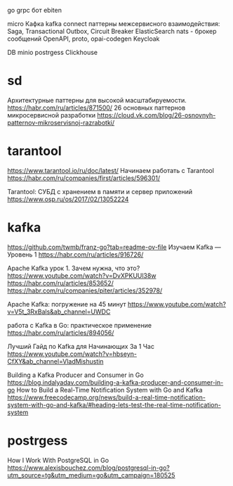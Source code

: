 go
grpc
бот
ebiten

micro
Кафка
kafka connect
паттерны межсервисного взаимодействия: Saga, Transactional Outbox, Circuit Breaker
ElasticSearch
nats - брокер сообщений
OpenAPI, proto, opai-codegen
Keycloak

DB
minio
postrgess
Clickhouse

# sd
Архитектурные паттерны для высокой масштабируемости.
https://habr.com/ru/articles/871500/
26 основных паттернов микросервисной разработки
https://cloud.vk.com/blog/26-osnovnyh-patternov-mikroservisnoj-razrabotki/

# tarantool
https://www.tarantool.io/ru/doc/latest/
Начинаем работать с Tarantool
https://habr.com/ru/companies/first/articles/596301/

Tarantool: СУБД с хранением в памяти и сервер приложений
https://www.osp.ru/os/2017/02/13052224

# kafka
https://github.com/twmb/franz-go?tab=readme-ov-file
Изучаем Kafka — Уровень 1
https://habr.com/ru/articles/916726/

Apache Kafka урок 1. Зачем нужна, что это? 
https://www.youtube.com/watch?v=DvXPKUUl38w
https://habr.com/ru/articles/853652/
https://habr.com/ru/companies/piter/articles/352978/
 
Apache Kafka: погружение на 45 минут
https://www.youtube.com/watch?v=V5t_3RxBals&ab_channel=UWDC

работа с Kafka в Go: практическое применение
https://habr.com/ru/articles/894056/

Лучший Гайд по Kafka для Начинающих За 1 Час
https://www.youtube.com/watch?v=hbseyn-CfXY&ab_channel=VladMishustin

Building a Kafka Producer and Consumer in Go
https://blog.indalyadav.com/building-a-kafka-producer-and-consumer-in-go
How to Build a Real-Time Notification System with Go and Kafka
https://www.freecodecamp.org/news/build-a-real-time-notification-system-with-go-and-kafka/#heading-lets-test-the-real-time-notification-system

# postrgess
How I Work With PostgreSQL in Go
https://www.alexisbouchez.com/blog/postgresql-in-go?utm_source=tg&utm_medium=go&utm_campaign=180525
